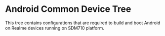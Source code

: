 # Android Common Device Tree

This tree contains configurations that are required to build and boot Android on Realme devices running on SDM710 platform.
